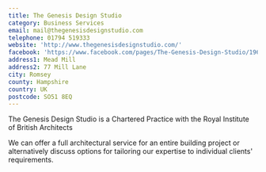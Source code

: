 ```yaml
---
title: The Genesis Design Studio
category: Business Services
email: mail@thegenesisdesignstudio.com
telephone: 01794 519333
website: 'http://www.thegenesisdesignstudio.com/'
facebook: 'https://www.facebook.com/pages/The-Genesis-Design-Studio/196237440446927'
address1: Mead Mill
address2: 77 Mill Lane
city: Romsey
county: Hampshire
country: UK
postcode: SO51 8EQ
---
```

The Genesis Design Studio is a Chartered Practice with the Royal Institute of British Architects

We can offer a full architectural service for an entire building project or alternatively discuss options for tailoring our expertise to individual clients' requirements.